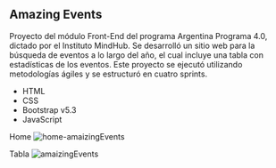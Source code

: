 ## Amazing Events
Proyecto del módulo Front-End del programa Argentina Programa 4.0, dictado por el Instituto MindHub. Se desarrolló un sitio web para la búsqueda de eventos a lo largo del año, el cual incluye una tabla con estadísticas de los eventos. Este proyecto se ejecutó utilizando metodologías ágiles y se estructuró en cuatro sprints.

  - HTML 
  - CSS
  - Bootstrap v5.3
  - JavaScript


Home
![home-amaizingEvents](https://github.com/user-attachments/assets/19eb0cb1-dc09-49e2-9bd8-bd7838afff5c)

Tabla
![amaizingEvents](https://github.com/user-attachments/assets/f98209ea-6f07-4207-8cb9-986c61945a63)
